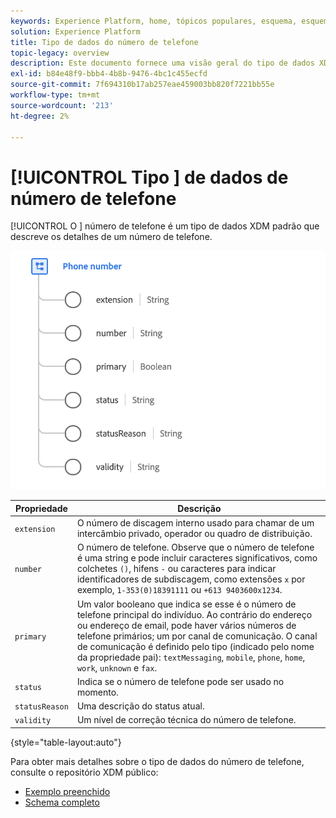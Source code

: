 ```yaml
---
keywords: Experience Platform, home, tópicos populares, esquema, esquema, XDM, campos, esquemas, esquemas, esquemas, phoneNumber, xdm:phoneNumber, tipo de dados, tipo de dados, tipo de dados;
solution: Experience Platform
title: Tipo de dados do número de telefone
topic-legacy: overview
description: Este documento fornece uma visão geral do tipo de dados XDM do número de telefone.
exl-id: b84e48f9-bbb4-4b8b-9476-4bc1c455ecfd
source-git-commit: 7f694310b17ab257eae459003bb820f7221bb55e
workflow-type: tm+mt
source-wordcount: '213'
ht-degree: 2%

---
```


# [!UICONTROL Tipo ] de dados de número de telefone

[!UICONTROL O ] número de telefone é um tipo de dados XDM padrão que descreve os detalhes de um número de telefone.

<img src="../images/data-types/phone-number.png" width="600" /><br />

| Propriedade | Descrição |
| --- | --- |
| `extension` | O número de discagem interno usado para chamar de um intercâmbio privado, operador ou quadro de distribuição. |
| `number` | O número de telefone. Observe que o número de telefone é uma string e pode incluir caracteres significativos, como colchetes `()`, hifens `-` ou caracteres para indicar identificadores de subdiscagem, como extensões `x` por exemplo, `1-353(0)18391111` ou `+613 9403600x1234`. |
| `primary` | Um valor booleano que indica se esse é o número de telefone principal do indivíduo. Ao contrário do endereço ou endereço de email, pode haver vários números de telefone primários; um por canal de comunicação. O canal de comunicação é definido pelo tipo (indicado pelo nome da propriedade pai): `textMessaging`, `mobile`, `phone`, `home`, `work`, `unknown` e `fax`. |
| `status` | Indica se o número de telefone pode ser usado no momento. |
| `statusReason` | Uma descrição do status atual. |
| `validity` | Um nível de correção técnica do número de telefone. |

{style=&quot;table-layout:auto&quot;}

Para obter mais detalhes sobre o tipo de dados do número de telefone, consulte o repositório XDM público:

* [Exemplo preenchido](https://github.com/adobe/xdm/blob/master/components/datatypes/demographic/phonenumber.example.1.json)
* [Schema completo](https://github.com/adobe/xdm/blob/master/components/datatypes/demographic/phonenumber.schema.json)
